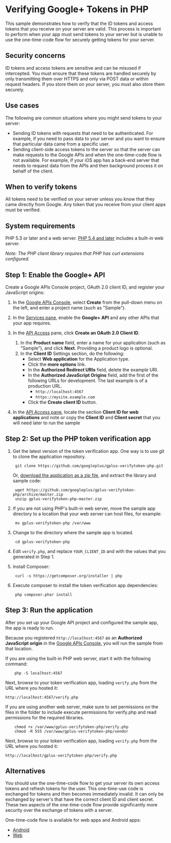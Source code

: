 # Verifying Google+ Tokens in PHP

This sample demonstrates how to verify that the ID tokens and access tokens that you receive on your server are valid. This process is important to perform when your app must send tokens to your server but  is unable to use the one-time-code flow for securely getting tokens for your server.

## Security concerns

ID tokens and access tokens are sensitive and can be misused if intercepted. You must ensure that these tokens are handled securely by only transmitting them over HTTPS and only via POST data or within request headers. If you store them on your server, you must also store them securely.

## Use cases

The following are common situations where you might send tokens to your server:

* Sending ID tokens with requests that need to be authenticated. For example, if you need to pass data to your server and you want to ensure that particular data came from a specific user.
* Sending client-side access tokens to the server so that the server can make requests to the Google APIs and when the one-time-code flow is not available. For example, if your iOS app has a back-end server that needs to request data from the APIs and then background process it on behalf of the client.

## When to verify tokens

All tokens need to be verified on your server unless you know that they came directly from Google. Any token that you receive from your client apps must be verified.

## System requirements

PHP 5.3 or later and a web server. [PHP 5.4 and later](http://php.net/downloads.php)
includes a built-in web server.

*Note: The PHP client library requires that PHP has curl extensions configured.*

## Step 1: Enable the Google+ API

Create a Google APIs Console project, OAuth 2.0 client ID, and register your
JavaScript origins:

1.  In the [Google APIs Console](https://developers.google.com/console), select
    **Create** from the pull-down menu on the left, and enter a project name
    (such as "Sample").
1.  In the [Services pane](https://code.google.com/apis/console/?api=plus#:services),
    enable the **Google+ API** and any other APIs that your app requires.
1.  In the [API Access](https://code.google.com/apis/console/#:access)
    pane, click **Create an OAuth 2.0 Client ID**.
    
    1. In the **Product name** field, enter a name for your application
        (such as "Sample"), and click **Next**. Providing a product logo is optional.
    1. In the **Client ID** Settings section, do the following:
          * Select **Web application** for the Application type.
          * Click the **more options** link.
          * In the **Authorized Redirect URIs** field, delete the example URI.
          * In the **Authorized JavaScript Origins** field, add the
              first of the following URLs for development. The last example is of a production URL.
              * `http://localhost:4567`
              * `https://mysite.example.com` 
          * Click the **Create client ID** button.

1.  In the [API Access pane](https://code.google.com/apis/console/#:access),
    locate the section **Client ID for web applications** and note or copy
    the **Client ID** and **Client secret** that you will need later to
    run the sample

## Step 2: Set up the PHP token verification app

1. Get the latest version of the token verification app. One way is to use git to clone
   the application repository.

        git clone https://github.com/googleplus/gplus-verifytoken-php.git

      Or, [download the application as a zip file](https://github.com/googleplus/gplus-verifytoken-php/archive/master.zip),
      and extract the library and sample code:

        wget https://github.com/googleplus/gplus-verifytoken-php/archive/master.zip
        unzip gplus-verifytoken-php-master.zip

1. If you are not using PHP's built-in web server, move the sample app directory
   to a location that your web server can host files, for example:

        mv gplus-verifytoken-php /var/www

1. Change to the directory where the sample app is located.

        cd gplus-verifytoken-php

1. Edit `verify.php`, and replace `YOUR_CLIENT_ID` and
   with the values that you generated in Step 1.
1. Install Composer:

        curl -s https://getcomposer.org/installer | php

1. Execute composer to install the token verification app dependencies:

        php composer.phar install


## Step 3: Run the application

After you set up your Google API project and configured the sample app,
the app is ready to run.

Because you registered `http://localhost:4567` as an **Authorized JavaScript
origin** in the [Google APIs Console](//code.google.com/apis/console/#:access),
you will run the sample from that location.

If you are using the built-in PHP web server, start it with the following
command:

        php -S localhost:4567

Next, browse to your token verification app, loading `verify.php` from the URL where
you hosted it:

`http://localhost:4567/verify.php`

If you are using another web server, make sure to set permissions on the files
in the folder to include execute permissions for verify.php and read permissions
for the required libraries.

        chmod +x /var/www/gplus-verifytoken-php/verify.php
        chmod -R 555 /var/www/gplus-verifytoken-php/vendor

Next, browse to your token verification app, loading `verify.php` from the URL where
you hosted it:

`http://localhost/gplus-verifytoken-php/verify.php`

## Alternatives

You should use the one-time-code flow to get your server its own access tokens and refresh tokens for the user. This one-time-use code is exchanged for tokens and then becomes immediately invalid. It can only be exchanged by server's that have the correct client ID and client secret. These two aspects of the one-time-code flow provide significantly more security over the exchange of tokens with a server.

One-time-code flow is available for web apps and Android apps:
+ [Android](https://developers.google.com/+/mobile/android/sign-in#server-side_access_for_your_app)
+ [Web](https://developers.google.com/+/web/signin/server-side-flow)

